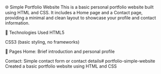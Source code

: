 🌐 Simple Portfolio Website
This is a basic personal portfolio website built using HTML and CSS. It includes a Home page and a Contact page, providing a minimal and clean layout to showcase your profile and contact information.

🔧 Technologies Used
HTML5

CSS3 (basic styling, no frameworks)

📄 Pages
Home: Brief introduction and personal profile

Contact: Simple contact form or contact details# portfolio-simple-website
Created a basic portfolio website using HTML and CSS
